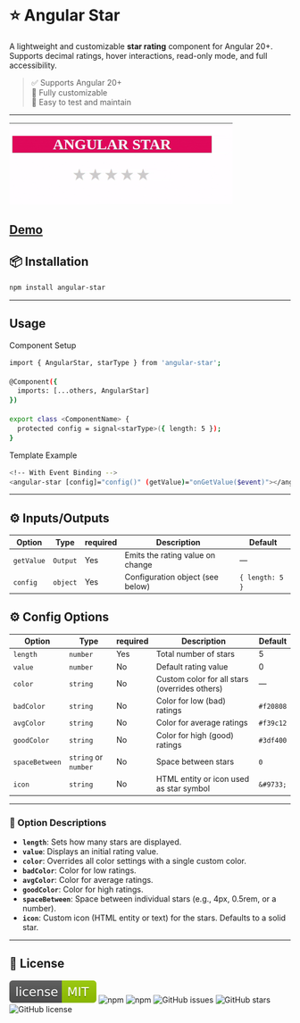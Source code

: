# ⭐ Angular Star

A lightweight and customizable **star rating** component for Angular 20+. Supports decimal ratings, hover interactions, read-only mode, and full accessibility.

> ✅ Supports Angular 20+  
> 🔧 Fully customizable   
> 🧪 Easy to test and maintain

---

![Star Rating Demo](https://raw.githubusercontent.com/subha-patra/angular-star/refs/heads/main/angular-star.gif)

[Demo](https://stackblitz.com/edit/stackblitz-starters-fx2gszmz?file=package.json)
---
## 📦 Installation

```bash
npm install angular-star
```
--- 

## Usage


Component Setup

```bash
import { AngularStar, starType } from 'angular-star';

@Component({
  imports: [...others, AngularStar]
})

export class <ComponentName> {
  protected config = signal<starType>({ length: 5 });
}

```

Template Example
```bash 
<!-- With Event Binding -->
<angular-star [config]="config()" (getValue)="onGetValue($event)"></angular-star>

```

--- 


## ⚙️ Inputs/Outputs

 | Option            | Type                      |required     | Description                    | Default|
|-------------------|---------------------------|-------------|----------------------------------|---------|
| `getValue`        | `Output`                  |    Yes      | Emits the rating value on change | —    | 
| `config`          | `object`                  |    Yes      | Configuration object (see below) | `{ length: 5 }` |



## ⚙️ Config Options


 | Option            | Type                      |required    | Description                    | Default|
|-------------------|---------------------------|-------------|-------------------------------|---------|
| `length`          | `number`                  |    Yes      | Total number of stars         | 5       |
| `value`           | `number`                  |    No       | Default rating value          | 0       |
| `color`           | `string`                  |    No       | Custom color for all stars (overrides others)| — |
| `badColor`        | `string`                  |    No       | Color for low (bad) ratings   | `#f20808` |
| `avgColor`        | `string`                  |    No       | Color for average ratings     | `#f39c12` |
| `goodColor`       | `string`                  |    No       | Color for high (good) ratings | `#3df400` |
| `spaceBetween`    | `string` or `number`      |    No       | Space between stars           | `0`       |
| `icon`            | `string`                  |    No       | HTML entity or icon used as star symbol   | `&#9733;` | 


---



### 📘 Option Descriptions

- **`length`**: Sets how many stars are displayed.
- **`value`**: Displays an initial rating value.
- **`color`**: Overrides all color settings with a single custom color.
- **`badColor`**: Color for low ratings.
- **`avgColor`**: Color for average ratings.
- **`goodColor`**: Color for high ratings.
- **`spaceBetween`**: Space between individual stars (e.g., 4px, 0.5rem, or a number).
- **`icon`**: Custom icon (HTML entity or text) for the stars. Defaults to a solid star.

--- 

## 📄 License

[![License: MIT](https://raw.githubusercontent.com/subha-patra/angular-star/2c845b1a46d7f60a3a7b94c578a865d576c042e5/licence.svg)](LICENSE)
![npm](https://img.shields.io/npm/v/angular-star)
![npm](https://img.shields.io/npm/dt/angular-star)
![GitHub issues](https://img.shields.io/github/issues/subha-patra/angular-star)
![GitHub stars](https://img.shields.io/github/stars/subha-patra/angular-star)
![GitHub license](https://img.shields.io/github/license/subha-patra/angular-star)
